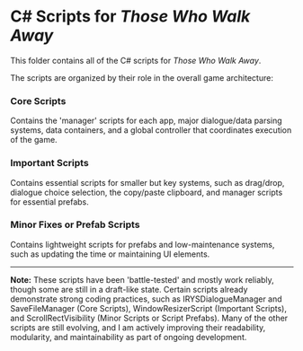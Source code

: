 # C# Scripts for *Those Who Walk Away*

This folder contains all of the C# scripts for *Those Who Walk Away*.

The scripts are organized by their role in the overall game architecture:

### **Core Scripts**
Contains the 'manager' scripts for each app, major dialogue/data parsing systems, data containers, and a global controller that coordinates execution of the game.

### **Important Scripts**
Contains essential scripts for smaller but key systems, such as drag/drop, dialogue choice selection, the copy/paste clipboard, and manager scripts for essential prefabs.

### **Minor Fixes or Prefab Scripts**
Contains lightweight scripts for prefabs and low-maintenance systems, such as updating the time or maintaining UI elements.

---

**Note:**
These scripts have been 'battle-tested' and mostly work reliably, though some are still in a draft-like state. Certain scripts already demonstrate strong coding practices, such as IRYSDialogueManager and SaveFileManager (Core Scripts), WindowResizerScript (Important Scripts), and ScrollRectVisibility (Minor Scripts or Script Prefabs). Many of the other scripts are still evolving, and I am actively improving their readability, modularity, and maintainability as part of ongoing development.
